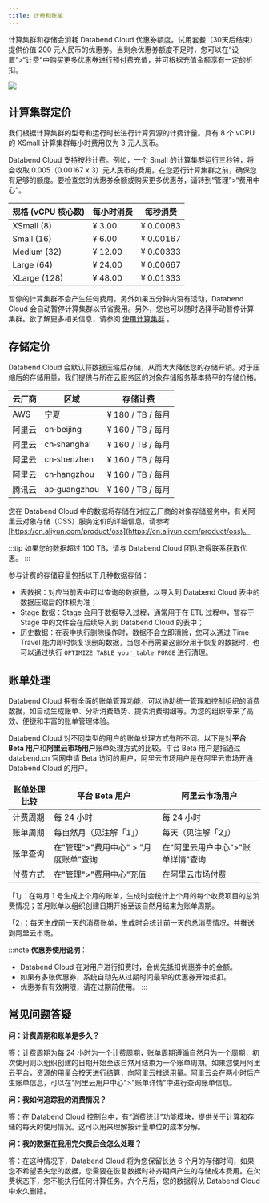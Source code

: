 ```yaml
---
title: 计费和账单
---
```


计算集群和存储会消耗 Databend Cloud 优惠券额度。试用套餐（30天后结束）提供价值 200 元人民币的优惠券。当剩余优惠券额度不足时，您可以在“设置”>“计费”中购买更多优惠券进行预付费充值，并可根据充值金额享有一定的折扣。

![](@site/static/img/documents_cn/pricing-billing/about.png)

## 计算集群定价

我们根据计算集群的型号和运行时长进行计算资源的计费计量。具有 8 个 vCPU 的 XSmall 计算集群每小时费用仅为 3 元人民币。

Databend Cloud 支持按秒计费。例如，一个 Small 的计算集群运行三秒钟，将会收取 0.005（0.00167 x 3）元人民币的费用。在您运行计算集群之前，确保您有足够的额度。要检查您的优惠券余额或购买更多优惠券，请转到“管理”>“费用中心”。

| 规格 (vCPU 核心数) | 每小时消费 | 每秒消费   |
| ------------------ | ---------- | ---------- |
| XSmall (8)          | ¥ 3.00     | ¥ 0.00083   |
| Small (16)        | ¥ 6.00     | ¥ 0.00167   |
| Medium (32)         | ¥ 12.00    | ¥ 0.00333   |
| Large (64)        | ¥ 24.00    | ¥ 0.00667   |
| XLarge (128)        | ¥ 48.00    | ¥ 0.01333   |

暂停的计算集群不会产生任何费用。另外如果五分钟内没有活动，Databend Cloud 会自动暂停计算集群以节省费用。另外，您也可以随时选择手动暂停计算集群。欲了解更多相关信息，请参阅 [使用计算集群](../10-using-databend-cloud/00-warehouses.md#introduction) 。

## 存储定价

Databend Cloud 会默认将数据压缩后存储，从而大大降低您的存储开销。对于压缩后的存储用量，我们提供与所在云服务区的对象存储服务基本持平的存储价格。

| 云厂商 | 区域         | 存储计费 |
|--------|--------------|------------|
| AWS    | 宁夏         | ¥ 180 / TB / 每月 |
| 阿里云 | cn‑beijing   | ¥ 160 / TB / 每月 |
| 阿里云 | cn‑shanghai  | ¥ 160 / TB / 每月 |
| 阿里云 | cn‑shenzhen  | ¥ 160 / TB / 每月 |
| 阿里云 | cn‑hangzhou  | ¥ 160 / TB / 每月 |
| 腾讯云 | ap‑guangzhou | ¥ 160 / TB / 每月 |

您在 Databend Cloud 中的数据将存储在对应云厂商的对象存储服务中，有关阿里云对象存储（OSS）服务定价的详细信息，请参考 [https://cn.aliyun.com/product/oss](https://cn.aliyun.com/product/oss)。

:::tip
如果您的数据超过 100 TB，请与 Databend Cloud 团队取得联系获取优惠。
:::

参与计费的存储容量包括以下几种数据存储：

- 表数据：对应当前表中可以查询的数据量，以导入到 Databend Cloud 表中的数据压缩后的体积为准；
- Stage 数据：Stage 会用于数据导入过程，通常用于在 ETL 过程中，暂存于 Stage 中的文件会在后续导入到 Databend Cloud 的表中；
- 历史数据：在表中执行删除操作时，数据不会立即清除，您可以通过 Time Travel 能力即时恢复误删的数据，当您不再需要这部分用于恢复的数据时，也可以通过执行 `OPTIMIZE TABLE your_table PURGE` 进行清理。

## 账单处理

Databend Cloud 拥有全面的账单管理功能，可以协助统一管理和控制组织的消费数据，如自动生成账单、分析消费趋势、提供消费明细等。为您的组织带来了高效、便捷和丰富的账单管理体验。

Databend Cloud 对不同类型的用户的账单处理方式有所不同。以下是对**平台 Beta 用户**和**阿里云市场用户**账单处理方式的比较。平台 Beta 用户是指通过 databend.cn 官网申请 Beta 访问的用户，阿里云市场用户是在阿里云市场开通 Databend Cloud 的用户。

| 账单处理比较 | 平台 Beta 用户          | 阿里云市场用户              |
|--------|-------------------|----------------------|
| 计费周期   | 每 24 小时             | 每 24 小时                |
| 账单周期   | 每自然月（见注解「1」）           | 每天（见注解「2」）                |
| 账单查询   | 在"管理">"费用中心" > "月度账单"查询    | 在"阿里云用户中心">"账单详情"查询 |
| 付费方式   | 在"管理">"费用中心"充值 | 在阿里云市场付费             |

「1」：在每月 1 号生成上个月的账单，生成时会统计上个月的每个收费项目的总消费情况；首月账单以组织创建日期开始至该自然月结束为账单周期。

「2」：每天生成前一天的消费账单，生成时会统计前一天的总消费情况，并推送到阿里云市场。

:::note
**优惠券使用说明**：

- Databend Cloud 在对用户进行扣费时，会优先抵扣优惠券中的金额。
- 如果有多张优惠券，系统自动先从过期时间最早的优惠券开始抵扣。
- 优惠券有有效期限，请在过期前使用。
:::

## 常见问题答疑

**问：计费周期和账单是多久？**

答：计费周期为每 24 小时为一个计费周期，账单周期遵循自然月为一个周期，初次使用则以组织创建的日期开始至该自然月结束为一个账单周期。如果您使用阿里云平台，资源的用量会按天进行结算，向阿里云推送用量。阿里云会在两小时后产生账单信息，可以在"阿里云用户中心">"账单详情"中进行查询账单信息。

**问：我如何追踪我的消费情况？**

答：在 Databend Cloud 控制台中，有“消费统计”功能模块，提供关于计算和存储的每天的使用情况。这可以用来理解按计量单位的成本分解。

**问：我的数据在我用完欠费后会怎么处理？**

答：在这种情况下，Databend Cloud 将为您保留长达 6 个月的存储时间，如果您不希望丢失您的数据，您需要在恢复数据时补齐期间产生的存储成本费用。在欠费状态下，您不能执行任何计算任务。六个月后，您的数据将从 Databend Cloud 中永久删除。
